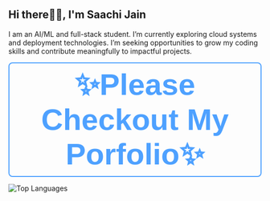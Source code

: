<h2 align="left">Hi there👋🏻, I'm Saachi Jain</h2>

I am an AI/ML and full-stack student. I’m currently exploring cloud systems and deployment technologies. I’m seeking opportunities to grow my coding skills and contribute meaningfully to impactful projects.


 <a href="https://your-portfolio-link.com" target="_blank" style="text-decoration: none;">
    <button style="
      background-color: transparent;
      color: #4ea1ff;
      border: 2px solid #4ea1ff;
      padding: 8px 16px;
      font-size: 60px;
      font-weight: 600;
      border-radius: 8px;
      cursor: pointer;
      transition: all 0.3s ease;
      display: inline-flex;
      align-items: center;
      gap: 6px;
    " onmouseover="this.style.backgroundColor='#4ea1ff'; this.style.color='#fff';" 
       onmouseout="this.style.backgroundColor='transparent'; this.style.color='#4ea1ff';">
      ✨Please Checkout My Porfolio✨
    </button>
  </a>
</p>
<p align="left">
  <img src="https://github-readme-stats.vercel.app/api/top-langs/?username=jainsaachi1911&layout=compact&theme=radical" alt="Top Languages" />
</p>


